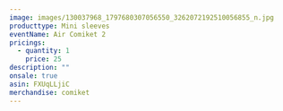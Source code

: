 ```yaml
---
image: images/130037968_1797680307056550_3262072192510056855_n.jpg
producttype: Mini sleeves
eventName: Air Comiket 2
pricings:
  - quantity: 1
    price: 25
description: ""
onsale: true
asin: FXUqLLjiC
merchandise: comiket
---
```

